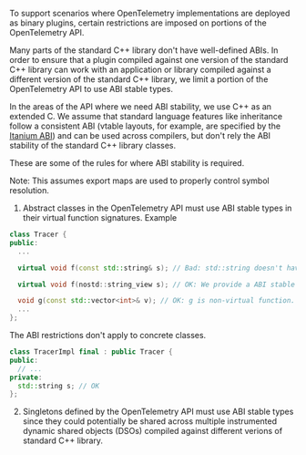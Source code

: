 To support scenarios where OpenTelemetry implementations are deployed as binary plugins, 
certain restrictions are imposed on portions of the OpenTelemetry API.

Many parts of the standard C++ library don't have well-defined ABIs. In order to ensure that
a plugin compiled against one version of the standard C++ library can work with an application or 
library compiled against a different version of the standard C++ library, we limit a portion of the 
OpenTelemetry API to use ABI stable types.

In the areas of the API where we need ABI stability, we use C++ as an extended C.
We assume that standard language features like
inheritance follow a consistent ABI (vtable layouts, for example, are specified by the 
[Itanium ABI](https://itanium-cxx-abi.github.io/cxx-abi/abi.html#vtable)) and can be used across compilers,
but don't rely the ABI stability of the standard C++ library classes.

These are some of the rules for where ABI stability is required.

Note: This assumes export maps are used to properly control symbol resolution.

1. Abstract classes in the OpenTelemetry API must use ABI stable types in their virtual function 
signatures. Example
```cpp
class Tracer {
public:
  ...

  virtual void f(const std::string& s); // Bad: std::string doesn't have a well-defined ABI.

  virtual void f(nostd::string_view s); // OK: We provide a ABI stable string_view type.

  void g(const std::vector<int>& v); // OK: g is non-virtual function. 
  ...                                      
};
```

The ABI restrictions don't apply to concrete classes.
```cpp
class TracerImpl final : public Tracer {
public:
  // ...
private:
  std::string s; // OK
};
```

2. Singletons defined by the OpenTelemetry API must use ABI stable types since they could 
potentially be shared across multiple instrumented dynamic shared objects (DSOs) compiled against 
different verions of standard C++ library.
